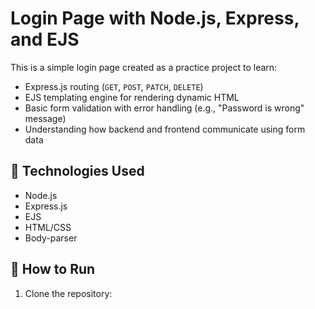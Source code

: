 # Login Page with Node.js, Express, and EJS

This is a simple login page created as a practice project to learn:

- Express.js routing (`GET`, `POST`, `PATCH`, `DELETE`)
- EJS templating engine for rendering dynamic HTML
- Basic form validation with error handling (e.g., "Password is wrong" message)
- Understanding how backend and frontend communicate using form data

## 🔧 Technologies Used

- Node.js
- Express.js
- EJS
- HTML/CSS
- Body-parser

## 🚀 How to Run

1. Clone the repository:
